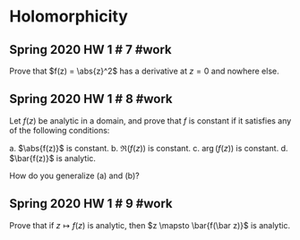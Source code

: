# Holomorphicity 

## Spring 2020 HW 1 # 7 #work
Prove that $f(z) = \abs{z}^2$ has a derivative at $z=0$ and nowhere else.


## Spring 2020 HW 1 # 8 #work

Let $f(z)$ be analytic in a domain, and prove that $f$ is constant if it satisfies any of the following conditions:

a. $\abs{f(z)}$ is constant.
b. $\Re(f(z))$ is constant.
c. $\arg(f(z))$ is constant.
d. $\bar{f(z)}$ is analytic.

How do you generalize (a) and (b)?


## Spring 2020 HW 1 # 9 #work
Prove that if $z\mapsto f(z)$ is analytic, then $z \mapsto \bar{f(\bar z)}$ is analytic.

